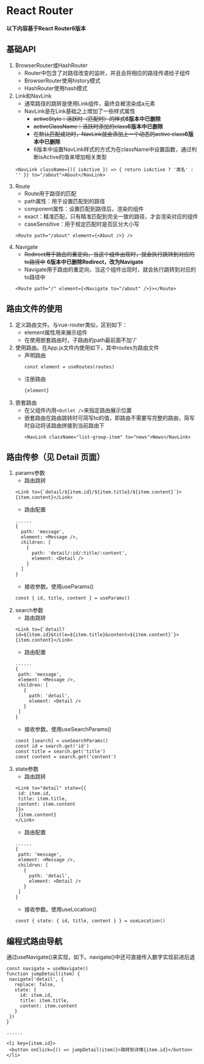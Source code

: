 # React Router

**以下内容基于React Router6版本**

## 基础API
1. BrowserRouter或HashRouter
   * Router中包含了对路径改变的监听，并且会将相应的路径传递给子组件
   * BrowserRouter使用history模式
   * HashRouter使用hash模式
2. Link和NavLink
   * 通常路径的跳转是使用Link组件，最终会被渲染成a元素
   * NavLink是在Link基础之上增加了一些样式属性
     * ~~activeStyle：活跃时（匹配时）的样式~~**6版本中已删除**
     * ~~activeClassName：活跃时添加的class~~**6版本中已删除**
     * ~~在默认匹配成功时，NavLink就会添加上一个动态的active class~~**6版本中已删除**
     * 6版本中设置NavLink样式的方式为在className中设置函数，通过判断isActive的值来增加相关类型
   ```
   <NavLink className={({ isActive }) => { return isActive ? '类名' : '' }} to="/about">About</NavLink>
   ```
3. Route
   * Route用于路径的匹配
   * path属性：用于设置匹配到的路径
   * component属性：设置匹配到路径后，渲染的组件
   * exact：精准匹配，只有精准匹配到完全一致的路径，才会渲染对应的组件
   * caseSensitive：用于规定匹配时是否区分大小写
   ```
   <Route path="/about" element={<About />} />
   ```
4. Navigate
   * ~~Redirect用于路由的重定向，当这个组件出现时，就会执行跳转到对应的to路径中~~ **6版本中已删除Redirect，改为Navigate**
   * Navigate用于路由的重定向，当这个组件出现时，就会执行跳转到对应的to路径中
   ```
   <Route path="/" element={<Navigate to="/about" />}></Route>
   ```

## 路由文件的使用
1. 定义路由文件。与vue-router类似，区别如下：
   * element属性用来展示组件
   * 在使用嵌套路由时，子路由的path最前面不加'/'
2. 使用路由。在App.js文件内使用如下，其中routes为路由文件
   * 声明路由
      ```
      const element = useRoutes(routes)
      ```
   * 注册路由
      ```
      {element}
      ```
3. 嵌套路由
   * 在父组件内用``` <Outlet /> ```来指定路由展示位置
   * 嵌套路由在路由跳转时可简写to的值，即路由不需要写完整的路由，简写时自动将该路由拼接到当前路由下
     ```
     <NavLink className="list-group-item" to="news">News</NavLink>
     ```

## 路由传参（见 Detail 页面）
1. params参数
   * 路由跳转
   ```
   <Link to={`detail/${item.id}/${item.title}/${item.content}`}>{item.content}</Link>
   ```
   * 路由配置
   ```
   ......
   {
     path: 'message',
     element: <Message />,
     children: [
       {
         path: 'detail/:id/:title/:content',
         element: <Detail />
       }
     ]
   }
   ```
   * 接收参数。使用useParams()
   ```
   const { id, title, content } = useParams()
   ```
2. search参数
   * 路由跳转
   ```
   <Link to={`detail?id=${item.id}&title=${item.title}&content=${item.content}`}>{item.content}</Link>
   ```
   * 路由配置
   ```
   ......
   {
    path: 'message',
    element: <Message />,
    children: [
      {
        path: 'detail',
        element: <Detail />
      }
    ]
   }
   ```
   * 接收参数。使用useSearchParams()
   ```
   const [search] = useSearchParams()
   const id = search.get('id')
   const title = search.get('title')
   const content = search.get('content')
   ```
3. state参数
   * 路由跳转
   ```
   <Link to="detail" state={{
    id: item.id,
    title: item.title,
    content: item.content
   }}>
    {item.content}
   </Link>
   ```
   * 路由配置
   ```
   ......
   {
    path: 'message',
    element: <Message />,
    children: [
      {
        path: 'detail',
        element: <Detail />
      }
    ]
   }
   ```
   * 接收参数。使用useLocation()
   ```
   const { state: { id, title, content } } = useLocation()
   ```
   
## 编程式路由导航
通过useNavigate()来实现，如下。navigate()中还可直接传入数字实现前进后退
```
const navigate = useNavigate()
function jumpDetail(item) {
 navigate('detail', {
   replace: false,
   state: {
     id: item.id,
     title: item.title,
     content: item.content
   }
 })
}

......

<li key={item.id}>
 <button onClick={() => jumpDetail(item)}>跳转到详情{item.id}</button>
</li>
```